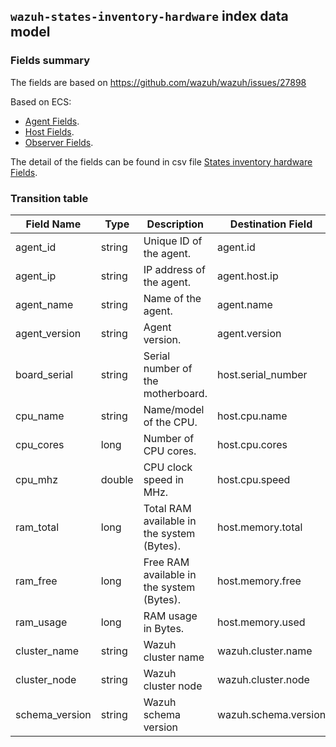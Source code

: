 ## `wazuh-states-inventory-hardware` index data model

### Fields summary

The fields are based on https://github.com/wazuh/wazuh/issues/27898

Based on ECS:

- [Agent Fields](https://www.elastic.co/guide/en/ecs/current/ecs-agent.html).
- [Host Fields](https://www.elastic.co/guide/en/ecs/current/ecs-host.html).
- [Observer Fields](https://www.elastic.co/guide/en/ecs/current/ecs-observer.html).

The detail of the fields can be found in csv file [States inventory hardware Fields](fields.csv).

### Transition table

| Field Name     | Type   | Description                                | Destination Field    | Custom |
| -------------- | ------ | ------------------------------------------ | -------------------- | ------ |
| agent_id       | string | Unique ID of the agent.                    | agent.id             | FALSE  |
| agent_ip       | string | IP address of the agent.                   | agent.host.ip        | TRUE   |
| agent_name     | string | Name of the agent.                         | agent.name           | FALSE  |
| agent_version  | string | Agent version.                             | agent.version        | FALSE  |
| board_serial   | string | Serial number of the motherboard.          | host.serial_number   | TRUE   |
| cpu_name       | string | Name/model of the CPU.                     | host.cpu.name        | TRUE   |
| cpu_cores      | long   | Number of CPU cores.                       | host.cpu.cores       | TRUE   |
| cpu_mhz        | double | CPU clock speed in MHz.                    | host.cpu.speed       | TRUE   |
| ram_total      | long   | Total RAM available in the system (Bytes). | host.memory.total    | TRUE   |
| ram_free       | long   | Free RAM available in the system (Bytes).  | host.memory.free     | TRUE   |
| ram_usage      | long   | RAM usage in Bytes.                        | host.memory.used     | TRUE   |
| cluster_name   | string | Wazuh cluster name                         | wazuh.cluster.name   | TRUE   |
| cluster_node   | string | Wazuh cluster node                         | wazuh.cluster.node   | TRUE   |
| schema_version | string | Wazuh schema version                       | wazuh.schema.version | TRUE   |
